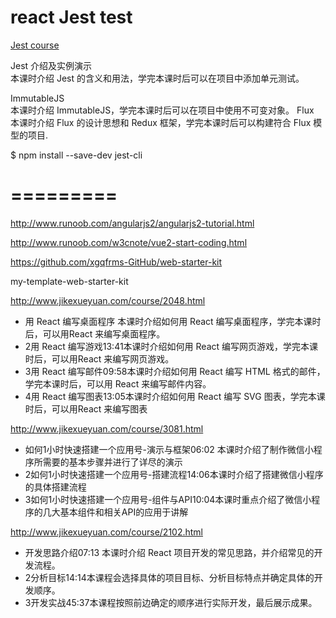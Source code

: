 # react Jest test

[Jest course](http://www.jikexueyuan.com/course/1833.html)

Jest 介绍及实例演示  
本课时介绍 Jest 的含义和用法，学完本课时后可以在项目中添加单元测试。

ImmutableJS  
本课时介绍 ImmutableJS，学完本课时后可以在项目中使用不可变对象。
Flux   
本课时介绍 Flux 的设计思想和 Redux 框架，学完本课时后可以构建符合 Flux 模型的项目.


$ npm install --save-dev jest-cli

=========
=========



http://www.runoob.com/angularjs2/angularjs2-tutorial.html

http://www.runoob.com/w3cnote/vue2-start-coding.html

https://github.com/xgqfrms-GitHub/web-starter-kit



my-template-web-starter-kit



http://www.jikexueyuan.com/course/2048.html

- 用 React 编写桌面程序
  本课时介绍如何用 React 编写桌面程序，学完本课时后，可以用React 来编写桌面程序。
- 2用 React 编写游戏13:41本课时介绍如何用 React 编写网页游戏，学完本课时后，可以用React 来编写网页游戏。
- 3用 React 编写邮件09:58本课时介绍如何用 React 编写 HTML 格式的邮件，学完本课时后，可以用 React 来编写邮件内容。
- 4用 React 编写图表13:05本课时介绍如何用 React 编写 SVG 图表，学完本课时后，可以用React 来编写图表



http://www.jikexueyuan.com/course/3081.html

- 如何1小时快速搭建一个应用号-演示与框架06:02
  本课时介绍了制作微信小程序所需要的基本步骤并进行了详尽的演示
- 2如何1小时快速搭建一个应用号-搭建流程14:06本课时介绍了搭建微信小程序的具体搭建流程
- 3如何1小时快速搭建一个应用号-组件与API10:04本课时重点介绍了微信小程序的几大基本组件和相关API的应用于讲解

http://www.jikexueyuan.com/course/2102.html



- 开发思路介绍07:13
  本课时介绍 React 项目开发的常见思路，并介绍常见的开发流程。
- 2分析目标14:14本课程会选择具体的项目目标、分析目标特点并确定具体的开发顺序。
- 3开发实战45:37本课程按照前边确定的顺序进行实际开发，最后展示成果。


